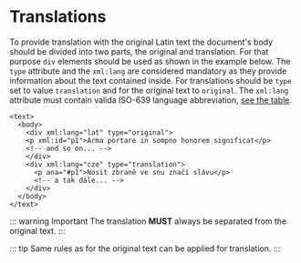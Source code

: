 # Translations

To provide translation with the original Latin text the document's body should be divided into two parts, the original and translation. For that purpose
`div` elements should be used as shown in the example below. The `type` attribute and the `xml:lang` are considered mandatory as they provide information
about the text contained inside. For translations should be `type` set to value `translation` and for the original text to `original`. The `xml:lang` attribute
must contain valida ISO-639 language abbreviation, [see the table](./language-codes.md).

```xml{7-10}
<text>
  <body>
    <div xml:lang="lat" type="original">
    <p xml:id="p1">Arma portare in sompno honorem significat</p>
    <!-- and so on... -->
    </div>
    <div xml:lang="cze" type="translation">
      <p ana="#p1">Nosit zbraně ve snu značí slávu</p>
      <!-- a tak dále... -->
    </div>
  </body>
</text>
```

::: warning Important
The translation **MUST** always be separated from the original text.
:::

::: tip
Same rules as for the original text can be applied for translation.
:::

<!--
## Inline translations

In case we do not want to fully translate the text, but only provide translation of selected words or sentences.
There are cases when you do not need to translate whole text but provide translation for a single word or sentence. For that purpose `app` element can be used.


lem>reading=type"translation"
-->